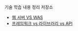 기술 학습 내용 정리 저장소

- [웹 서버 VS WAS](https://github.com/Frankle97/dev-logs/blob/main/%EC%9B%B9%EC%84%9C%EB%B2%84%20VS%20WAS.md)
- [프레임워크 vs 라이브러리 vs API](https://github.com/Frankle97/dev-logs/blob/main/%ED%94%84%EB%A0%88%EC%9E%84%EC%9B%8C%ED%81%AC%20vs%20%EB%9D%BC%EC%9D%B4%EB%B8%8C%EB%9F%AC%EB%A6%AC%20vs%20API.md)
